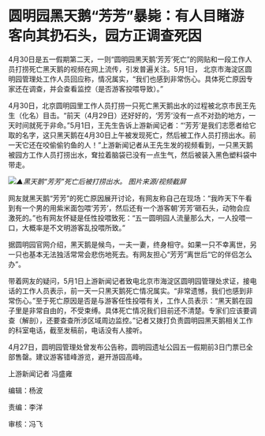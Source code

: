 # 圆明园黑天鹅“芳芳”暴毙：有人目睹游客向其扔石头，园方正调查死因

4月30日是五一假期第二天，一则“圆明园黑天鹅‘芳芳’死亡”的网贴和一段工作人员打捞死亡黑天鹅的视频在网上流传，引发普遍关注。5月1日，
北京市海淀区圆明园管理处工作人员回应称，情况属实，“我们也感到非常伤心。具体死亡原因专家还在调查，并会查看监控（是否游客投喂导致）。”

4月30日，北京圆明园里工作人员打捞一只死亡黑天鹅出水的过程被北京市民王先生（化名）目击。“前天（4月29日）还好好的，‘芳芳’没有一点不对劲的地方，一天时间就死于非命。”5月1日，王先生告诉上游新闻记者：“‘芳芳’是我们志愿者给它取的名字，这只黑天鹅在4月30日上午被发现死亡，然后被工作人员打捞出水。前一天它还在咬偷偷钓鱼的人！”上游新闻记者从王先生发的视频看到，一只黑天鹅被园方工作人员打捞出水，耷拉着脑袋已没有一点生气，然后被装入黑色塑料袋中带走。

![](https://inews.gtimg.com/om_bt/OBLCCoy-G7pYYfVIfgqdfXd7qds9BGZwq-wehMYv7OsNIAA/1000)_▲黑天鹅“芳芳”死亡后被打捞出水。 图片来源/视频截屏_

网友就黑天鹅“芳芳”的死亡原因展开讨论，有网友称自己在现场：“我昨天下午看到有一个男的用紫米面包喂‘芳芳’，然后还有一个游客朝‘芳芳’砸石头，动物会应激死的。”也有网友怀疑是任性投喂致死：“五一圆明园人流量那么大，一人投喂一口，大概率是不文明游客乱投喂所致。”

据圆明园官网介绍，黑天鹅是候鸟，一夫一妻，终身相守。如果一只不幸离世，另一只也基本无法独活常常会悲伤地死去。有网友担心“芳芳”离世后“它的伴侣怎么办”。

带着网友的疑问，5月1日上游新闻记者致电北京市海淀区圆明园管理处求证，接电话的工作人员表示，前一天一只黑天鹅死亡情况属实。“非常遗憾，我们也感到非常伤心。”至于死亡原因是否是与游客任性投喂有关，工作人员表示：“黑天鹅在园子里是非常自由的，不受束缚。具体死亡情况我们目前还不清楚。专家们应该要调查（解剖），还要查查所涉区域周边监控。”记者又拨打负责圆明园黑天鹅相关工作的科室电话，截至发稿前，电话没有人接听。

4月27日，圆明园管理处曾发布公告称，圆明园遗址公园五一假期前3日门票已全部售罄。建议游客错峰游览，避开游园高峰。

上游新闻记者 冯盛雍

编辑：杨波

责编：李洋

审核：冯飞

